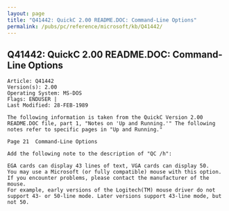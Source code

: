 ```yaml
---
layout: page
title: "Q41442: QuickC 2.00 README.DOC: Command-Line Options"
permalink: /pubs/pc/reference/microsoft/kb/Q41442/
---
```


## Q41442: QuickC 2.00 README.DOC: Command-Line Options

	Article: Q41442
	Version(s): 2.00
	Operating System: MS-DOS
	Flags: ENDUSER |
	Last Modified: 28-FEB-1989
	
	The following information is taken from the QuickC Version 2.00
	README.DOC file, part 1, "Notes on 'Up and Running.'" The following
	notes refer to specific pages in "Up and Running."
	
	Page 21  Command-Line Options
	
	Add the following note to the description of "QC /h":
	
	EGA cards can display 43 lines of text, VGA cards can display 50.
	You may use a Microsoft (or fully compatible) mouse with this option.
	If you encounter problems, please contact the manufacturer of the mouse.
	For example, early versions of the Logitech(TM) mouse driver do not
	support 43- or 50-line mode. Later versions support 43-line mode, but
	not 50.
